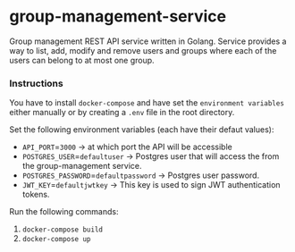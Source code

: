 # group-management-service
Group management REST API service written in Golang. Service provides a way to list, add, modify and remove users and groups where each of the users can belong to at most one group.

### Instructions

You have to install `docker-compose` and have set the `environment variables` either manually or by creating a `.env` file
in the root directory.

Set the following environment variables (each have their defaut values):


- `API_PORT`=`3000` -> at which port the API will be accessible
- `POSTGRES_USER`=`defaultuser`  -> Postgres user that will access the from the group-management service.
- `POSTGRES_PASSWORD`=`defaultpassword` -> Postgres user password.
- `JWT_KEY`=`defaultjwtkey` -> This key is used to sign JWT authentication tokens.

Run the following commands:
1) `docker-compose build`
2) `docker-compose up`